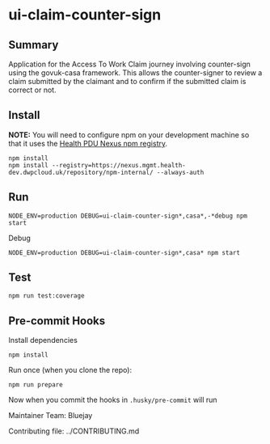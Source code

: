 # ui-claim-counter-sign

## Summary

Application for the Access To Work Claim journey involving counter-sign using the govuk-casa framework. This allows the counter-signer to review a claim submitted by the claimant and to confirm if the submitted claim is correct or not.

## Install

**NOTE:** You will need to configure npm on your development machine so that it uses
the [Health PDU Nexus npm registry](https://dwpdigital.atlassian.net/wiki/spaces/EN/pages/56725768926/Nexus#Nexus-npm).

```
npm install
npm install --registry=https://nexus.mgmt.health-dev.dwpcloud.uk/repository/npm-internal/ --always-auth
```

## Run

```
NODE_ENV=production DEBUG=ui-claim-counter-sign*,casa*,-*debug npm start
```
Debug
```
NODE_ENV=production DEBUG=ui-claim-counter-sign*,casa* npm start
```
## Test

```
npm run test:coverage
```

## Pre-commit Hooks

Install dependencies

```shell
npm install
```

Run once (when you clone the repo):

```shell
npm run prepare
```

Now when you commit the hooks in `.husky/pre-commit` will run


Maintainer Team: Bluejay

Contributing file: ../CONTRIBUTING.md